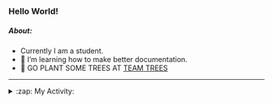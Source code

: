 ### Hello World!

##### About:
- Currently I am a student.
- 🌱 I’m learning how to make better documentation.
- 🌱 GO PLANT SOME TREES AT [TEAM TREES](https://teamtrees.org/)

---
<details>
  <summary>:zap: My Activity:</summary>
  
<!--START_SECTION:waka-->
![Code Time](http://img.shields.io/badge/Code%20Time-1%2C091%20hrs%2031%20mins-blue)

**I'm a Night 🦉** 

```text
🌞 Morning                1328 commits        ██░░░░░░░░░░░░░░░░░░░░░░░   09.30 % 
🌆 Daytime                4867 commits        █████████░░░░░░░░░░░░░░░░   34.09 % 
🌃 Evening                4157 commits        ███████░░░░░░░░░░░░░░░░░░   29.12 % 
🌙 Night                  3924 commits        ███████░░░░░░░░░░░░░░░░░░   27.49 % 
```
📅 **I'm Most Productive on Wednesday** 

```text
Monday                   2179 commits        ████░░░░░░░░░░░░░░░░░░░░░   15.26 % 
Tuesday                  1737 commits        ███░░░░░░░░░░░░░░░░░░░░░░   12.17 % 
Wednesday                3288 commits        ██████░░░░░░░░░░░░░░░░░░░   23.03 % 
Thursday                 1819 commits        ███░░░░░░░░░░░░░░░░░░░░░░   12.74 % 
Friday                   1417 commits        ██░░░░░░░░░░░░░░░░░░░░░░░   09.93 % 
Saturday                 1318 commits        ██░░░░░░░░░░░░░░░░░░░░░░░   09.23 % 
Sunday                   2518 commits        ████░░░░░░░░░░░░░░░░░░░░░   17.64 % 
```


📊 **This Week I Spent My Time On** 

```text
🔥 Editors: 
VS Code                  5 hrs 58 mins       █████████████████████████   100.00 % 

🐱‍💻 Projects: 
CSF22                    4 hrs 18 mins       ██████████████████░░░░░░░   72.13 % 
praise                   1 hr 2 mins         ████░░░░░░░░░░░░░░░░░░░░░   17.31 % 
TEA-onboarding-bot       21 mins             █░░░░░░░░░░░░░░░░░░░░░░░░   05.86 % 
technocean-frontend      16 mins             █░░░░░░░░░░░░░░░░░░░░░░░░   04.58 % 
CSF                      0 secs              ░░░░░░░░░░░░░░░░░░░░░░░░░   00.12 % 
```


 Last Updated on 10/04/2023 10:09:04 UTC
<!--END_SECTION:waka-->
</details>
